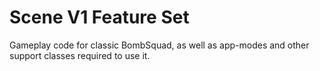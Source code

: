 # Scene V1 Feature Set

Gameplay code for classic BombSquad, as well as app-modes and other support
classes required to use it.
